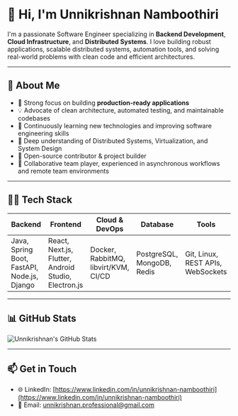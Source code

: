 # 👋 Hi, I'm Unnikrishnan Namboothiri

I'm a passionate Software Engineer specializing in **Backend Development**, **Cloud Infrastructure**, and **Distributed Systems**. I love building robust applications, scalable distributed systems, automation tools, and solving real-world problems with clean code and efficient architectures.

---

## 🚀 About Me

- 🎯 Strong focus on building **production-ready applications**
- 💡 Advocate of clean architecture, automated testing, and maintainable codebases
- 🌱 Continuously learning new technologies and improving software engineering skills
- 🧱 Deep understanding of Distributed Systems, Virtualization, and System Design
- 📝 Open-source contributor & project builder
- 🤝 Collaborative team player, experienced in asynchronous workflows and remote team environments

---

## 👨‍💻 Tech Stack

| Backend | Frontend | Cloud & DevOps | Database | Tools |
| ------- | -------- | ------------ | -------- | ----- |
| Java, Spring Boot, FastAPI, Node.js, Django | React, Next.js, Flutter, Android Studio, Electron.js | Docker, RabbitMQ, libvirt/KVM, CI/CD | PostgreSQL, MongoDB, Redis | Git, Linux, REST APIs, WebSockets |

---

## 📊 GitHub Stats

![Unnikrishnan's GitHub Stats](https://github-readme-stats.vercel.app/api?username=unnikrishnanNam&show_icons=true&theme=radical)

---

## 📫 Get in Touch

- 🌐 LinkedIn: [https://www.linkedin.com/in/unnikrishnan-namboothiri](https://www.linkedin.com/in/unnikrishnan-namboothiri)  
- 📧 Email: unnikrishnan.professional@gmail.com
